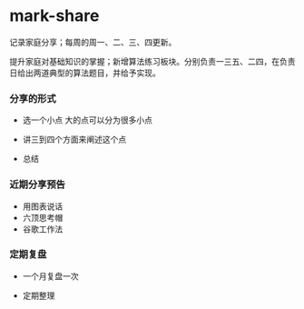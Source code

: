 # mark-share

记录家庭分享；每周的周一、二、三、四更新。

提升家庭对基础知识的掌握；新增算法练习板块。分别负责一三五、二四，在负责日给出两道典型的算法题目，并给予实现。

### 分享的形式

- 选一个小点
  大的点可以分为很多小点
  
- 讲三到四个方面来阐述这个点

- 总结

### 近期分享预告

- 用图表说话
- 六顶思考帽
- 谷歌工作法

### 定期复盘

- 一个月复盘一次

- 定期整理

